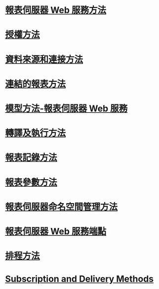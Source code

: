 # [報表伺服器 Web 服務方法](report-server-web-service-methods.md)

# [授權方法](authorization-methods.md)
# [資料來源和連接方法](data-sources-and-connection-methods.md)
# [連結的報表方法](linked-reports-methods.md)
# [模型方法-報表伺服器 Web 服務](model-methods-report-server-web-service.md)
# [轉譯及執行方法](rendering-and-execution-methods.md)
# [報表記錄方法](report-history-methods.md)
# [報表參數方法](report-parameters-methods.md)
# [報表伺服器命名空間管理方法](report-server-namespace-management-methods.md)
# [報表伺服器 Web 服務端點](report-server-web-service-endpoints.md)
# [排程方法](scheduling-methods.md)
# [Subscription and Delivery Methods](subscription-and-delivery-methods.md)
